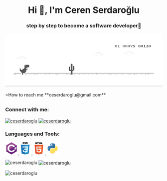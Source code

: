<h1 align="center">Hi 👋, I'm Ceren Serdaroğlu</h1>
<h3 align="center">step by step to become a software developer🤭</h3>
<p><img src="dino.gif" width="auto"></p>
⭐How to reach me **ceserdaroglu@gmail.com**

<h3 align="left">Connect with me:</h3>
<p align="left">
<a href="https://linkedin.com/in/ceserdaroglu" target="blank"><img align="center" src="https://raw.githubusercontent.com/rahuldkjain/github-profile-readme-generator/master/src/images/icons/Social/linked-in-alt.svg" alt="ceserdaroglu" height="30" width="40" /></a>
<a href="https://instagram.com/ceserdaroglu" target="blank"><img align="center" src="https://raw.githubusercontent.com/rahuldkjain/github-profile-readme-generator/master/src/images/icons/Social/instagram.svg" alt="ceserdaroglu" height="30" width="40" /></a>
</p>

<h3 align="left">Languages and Tools:</h3>
<p align="left"> <a href="https://www.w3schools.com/cs/" target="_blank" rel="noreferrer"> <img src="https://raw.githubusercontent.com/devicons/devicon/master/icons/csharp/csharp-original.svg" alt="csharp" width="40" height="40"/> </a> <a href="https://www.w3schools.com/css/" target="_blank" rel="noreferrer"> <img src="https://raw.githubusercontent.com/devicons/devicon/master/icons/css3/css3-original-wordmark.svg" alt="css3" width="40" height="40"/> </a> <a href="https://www.w3.org/html/" target="_blank" rel="noreferrer"> <img src="https://raw.githubusercontent.com/devicons/devicon/master/icons/html5/html5-original-wordmark.svg" alt="html5" width="40" height="40"/> </a> <a href="https://www.python.org" target="_blank" rel="noreferrer"> <img src="https://raw.githubusercontent.com/devicons/devicon/master/icons/python/python-original.svg" alt="python" width="40" height="40"/> </a> </p>

<p><img align="left" src="https://github-readme-stats.vercel.app/api/top-langs?username=ceserdaroglu&show_icons=true&locale=en&layout=compact" alt="ceserdaroglu" /></p>

<p>&nbsp;<img align="center" src="https://github-readme-stats.vercel.app/api?username=ceserdaroglu&show_icons=true&locale=en" alt="ceserdaroglu" /></p>

<p><img align="center" src="https://github-readme-streak-stats.herokuapp.com/?user=ceserdaroglu&" alt="ceserdaroglu" /></p>
